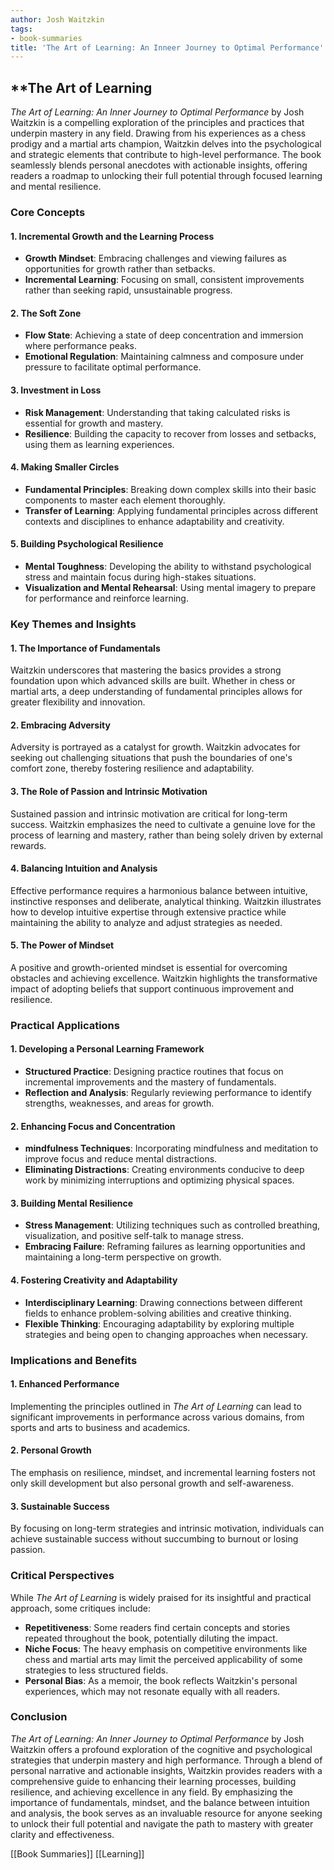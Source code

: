 ```yaml
---
author: Josh Waitzkin
tags:
- book-summaries
title: 'The Art of Learning: An Inneer Journey to Optimal Performance'
---
```


## **The Art of Learning

_The Art of Learning: An Inner Journey to Optimal Performance_ by Josh Waitzkin is a compelling exploration of the principles and practices that underpin mastery in any field. Drawing from his experiences as a chess prodigy and a martial arts champion, Waitzkin delves into the psychological and strategic elements that contribute to high-level performance. The book seamlessly blends personal anecdotes with actionable insights, offering readers a roadmap to unlocking their full potential through focused learning and mental resilience.

### **Core Concepts**

#### **1. Incremental Growth and the Learning Process**

- **Growth Mindset**: Embracing challenges and viewing failures as opportunities for growth rather than setbacks.
- **Incremental Learning**: Focusing on small, consistent improvements rather than seeking rapid, unsustainable progress.

#### **2. The Soft Zone**

- **Flow State**: Achieving a state of deep concentration and immersion where performance peaks.
- **Emotional Regulation**: Maintaining calmness and composure under pressure to facilitate optimal performance.

#### **3. Investment in Loss**

- **Risk Management**: Understanding that taking calculated risks is essential for growth and mastery.
- **Resilience**: Building the capacity to recover from losses and setbacks, using them as learning experiences.

#### **4. Making Smaller Circles**

- **Fundamental Principles**: Breaking down complex skills into their basic components to master each element thoroughly.
- **Transfer of Learning**: Applying fundamental principles across different contexts and disciplines to enhance adaptability and creativity.

#### **5. Building Psychological Resilience**

- **Mental Toughness**: Developing the ability to withstand psychological stress and maintain focus during high-stakes situations.
- **Visualization and Mental Rehearsal**: Using mental imagery to prepare for performance and reinforce learning.

### **Key Themes and Insights**

#### **1. The Importance of Fundamentals**

Waitzkin underscores that mastering the basics provides a strong foundation upon which advanced skills are built. Whether in chess or martial arts, a deep understanding of fundamental principles allows for greater flexibility and innovation.

#### **2. Embracing Adversity**

Adversity is portrayed as a catalyst for growth. Waitzkin advocates for seeking out challenging situations that push the boundaries of one's comfort zone, thereby fostering resilience and adaptability.

#### **3. The Role of Passion and Intrinsic Motivation**

Sustained passion and intrinsic motivation are critical for long-term success. Waitzkin emphasizes the need to cultivate a genuine love for the process of learning and mastery, rather than being solely driven by external rewards.

#### **4. Balancing Intuition and Analysis**

Effective performance requires a harmonious balance between intuitive, instinctive responses and deliberate, analytical thinking. Waitzkin illustrates how to develop intuitive expertise through extensive practice while maintaining the ability to analyze and adjust strategies as needed.

#### **5. The Power of Mindset**

A positive and growth-oriented mindset is essential for overcoming obstacles and achieving excellence. Waitzkin highlights the transformative impact of adopting beliefs that support continuous improvement and resilience.

### **Practical Applications**

#### **1. Developing a Personal Learning Framework**

- **Structured Practice**: Designing practice routines that focus on incremental improvements and the mastery of fundamentals.
- **Reflection and Analysis**: Regularly reviewing performance to identify strengths, weaknesses, and areas for growth.

#### **2. Enhancing Focus and Concentration**

- **mindfulness Techniques**: Incorporating mindfulness and meditation to improve focus and reduce mental distractions.
- **Eliminating Distractions**: Creating environments conducive to deep work by minimizing interruptions and optimizing physical spaces.

#### **3. Building Mental Resilience**

- **Stress Management**: Utilizing techniques such as controlled breathing, visualization, and positive self-talk to manage stress.
- **Embracing Failure**: Reframing failures as learning opportunities and maintaining a long-term perspective on growth.

#### **4. Fostering Creativity and Adaptability**

- **Interdisciplinary Learning**: Drawing connections between different fields to enhance problem-solving abilities and creative thinking.
- **Flexible Thinking**: Encouraging adaptability by exploring multiple strategies and being open to changing approaches when necessary.

### **Implications and Benefits**

#### **1. Enhanced Performance**

Implementing the principles outlined in _The Art of Learning_ can lead to significant improvements in performance across various domains, from sports and arts to business and academics.

#### **2. Personal Growth**

The emphasis on resilience, mindset, and incremental learning fosters not only skill development but also personal growth and self-awareness.

#### **3. Sustainable Success**

By focusing on long-term strategies and intrinsic motivation, individuals can achieve sustainable success without succumbing to burnout or losing passion.

### **Critical Perspectives**

While _The Art of Learning_ is widely praised for its insightful and practical approach, some critiques include:

- **Repetitiveness**: Some readers find certain concepts and stories repeated throughout the book, potentially diluting the impact.
- **Niche Focus**: The heavy emphasis on competitive environments like chess and martial arts may limit the perceived applicability of some strategies to less structured fields.
- **Personal Bias**: As a memoir, the book reflects Waitzkin's personal experiences, which may not resonate equally with all readers.

### **Conclusion**

_The Art of Learning: An Inner Journey to Optimal Performance_ by Josh Waitzkin offers a profound exploration of the cognitive and psychological strategies that underpin mastery and high performance. Through a blend of personal narrative and actionable insights, Waitzkin provides readers with a comprehensive guide to enhancing their learning processes, building resilience, and achieving excellence in any field. By emphasizing the importance of fundamentals, mindset, and the balance between intuition and analysis, the book serves as an invaluable resource for anyone seeking to unlock their full potential and navigate the path to mastery with greater clarity and effectiveness.

[[Book Summaries]]   [[Learning]]
